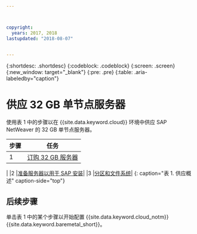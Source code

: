 ```yaml
---



copyright:
  years: 2017, 2018
lastupdated: "2018-08-07"


---
```


{:shortdesc: .shortdesc}
{:codeblock: .codeblock}
{:screen: .screen}
{:new_window: target="_blank"}
{:pre: .pre}
{:table: .aria-labeledby="caption"}

# 供应 32 GB 单节点服务器

使用表 1 中的步骤以在 {{site.data.keyword.cloud}} 环境中供应 SAP NetWeaver 的 32 GB 单节点服务器。

|步骤|任务|
| --- | --- |
|1 |[订购 32 GB 服务器](/docs/infrastructure/sap-netweaver-ms-qrg/ms-set-up-infrastructure-32GB.html)
|
|2 |[准备服务器以用于 SAP 安装](/docs/infrastructure/sap-netweaver-ms-qrg/ms-prepare-server-32GB.html)|
|3 |[分区和文件系统](/docs/infrastructure/sap-netweaver-ms-qrg/ms-partition-32GB.html)|
{: caption="表 1. 供应概述" caption-side="top"} 

## 后续步骤

单击表 1 中的某个步骤以开始配置 {{site.data.keyword.cloud_notm}} {{site.data.keyword.baremetal_short}}。


